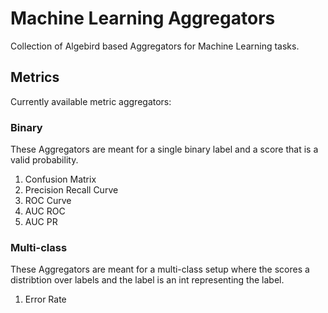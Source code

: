 # Machine Learning Aggregators

Collection of Algebird based Aggregators for Machine Learning tasks.

## Metrics

Currently available metric aggregators:

### Binary

These Aggregators are meant for a single binary label and a score that is a valid probability.

1. Confusion Matrix
2. Precision Recall Curve
3. ROC Curve
4. AUC ROC
5. AUC PR

### Multi-class

These Aggregators are meant for a multi-class setup where the scores a distribtion over labels and
the label is an int representing the label.

1. Error Rate

